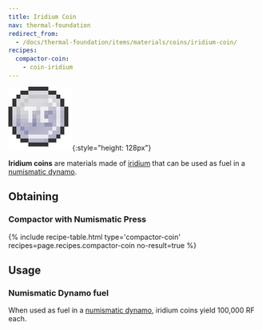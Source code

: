 ```yaml
---
title: Iridium Coin
nav: thermal-foundation
redirect_from:
  - /docs/thermal-foundation/items/materials/coins/iridium-coin/
recipes:
  compactor-coin:
    - coin-iridium
---
```


![Iridium coin](/assets/images/thermal-foundation/coin-iridium.png){:style="height: 128px"}


**Iridium coins** are materials made of [iridium](/docs/iridium-ingot/) that can
be used as fuel in a [numismatic dynamo](/docs/numismatic-dynamo/).


Obtaining
---------

### Compactor with Numismatic Press
{% include recipe-table.html type='compactor-coin' recipes=page.recipes.compactor-coin no-result=true %}


Usage
-----

### Numismatic Dynamo fuel
When used as fuel in a [numismatic dynamo](/docs/numismatic-dynamo/), iridium
coins yield 100,000 RF each.
